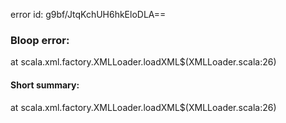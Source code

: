 error id: g9bf/JtqKchUH6hkEloDLA==
### Bloop error:

at scala.xml.factory.XMLLoader.loadXML$(XMLLoader.scala:26)
#### Short summary: 

at scala.xml.factory.XMLLoader.loadXML$(XMLLoader.scala:26)